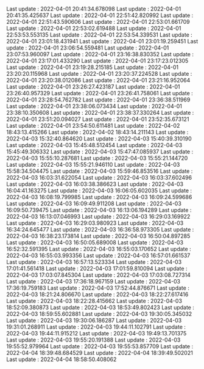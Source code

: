 Last update : 2022-04-01 20:41:34.678098
Last update : 2022-04-01 20:41:35.425637
Last update : 2022-04-01 22:51:42.820992
Last update : 2022-04-01 22:51:43.590606
Last update : 2022-04-01 22:53:01.661709
Last update : 2022-04-01 22:53:02.619488
Last update : 2022-04-01 22:53:53.553135
Last update : 2022-04-01 22:53:54.339531
Last update : 2022-04-01 23:01:18.431941
Last update : 2022-04-01 23:01:19.259451
Last update : 2022-04-01 23:06:54.559481
Last update : 2022-04-01 23:07:53.960097
Last update : 2022-04-01 23:16:38.830352
Last update : 2022-04-01 23:17:01.433290
Last update : 2022-04-01 23:17:23.012305
Last update : 2022-04-01 23:19:28.215185
Last update : 2022-04-01 23:20:20.115968
Last update : 2022-04-01 23:20:37.224528
Last update : 2022-04-01 23:20:38.012086
Last update : 2022-04-01 23:21:16.952064
Last update : 2022-04-01 23:26:27.423187
Last update : 2022-04-01 23:26:40.957329
Last update : 2022-04-01 23:26:41.758061
Last update : 2022-04-01 23:28:54.762782
Last update : 2022-04-01 23:36:38.511969
Last update : 2022-04-01 23:38:06.073434
Last update : 2022-04-01 23:38:10.350608
Last update : 2022-04-01 23:38:37.330264
Last update : 2022-04-01 23:51:20.094027
Last update : 2022-04-01 23:52:35.673121
Last update : 2022-04-01 23:54:50.611481
Last update : 2022-04-02 18:43:13.415266
Last update : 2022-04-02 18:43:14.211143
Last update : 2022-04-03 15:32:40.864620
Last update : 2022-04-03 15:40:39.310190
Last update : 2022-04-03 15:45:48.512454
Last update : 2022-04-03 15:45:49.306332
Last update : 2022-04-03 15:47:47.085937
Last update : 2022-04-03 15:55:10.287681
Last update : 2022-04-03 15:55:21.144720
Last update : 2022-04-03 15:55:21.946110
Last update : 2022-04-03 15:58:34.504475
Last update : 2022-04-03 15:59:46.853516
Last update : 2022-04-03 16:03:31.622054
Last update : 2022-04-03 16:03:37.602496
Last update : 2022-04-03 16:03:38.386623
Last update : 2022-04-03 16:04:41.163275
Last update : 2022-04-03 16:06:05.602035
Last update : 2022-04-03 16:08:19.799985
Last update : 2022-04-03 16:09:24.599686
Last update : 2022-04-03 16:09:49.911208
Last update : 2022-04-03 16:09:50.739475
Last update : 2022-04-03 16:13:06.194289
Last update : 2022-04-03 16:13:07.046993
Last update : 2022-04-03 16:29:03.169922
Last update : 2022-04-03 16:29:03.980923
Last update : 2022-04-03 16:34:24.645477
Last update : 2022-04-03 16:36:58.973305
Last update : 2022-04-03 16:38:23.173814
Last update : 2022-04-03 16:50:04.897285
Last update : 2022-04-03 16:50:05.689008
Last update : 2022-04-03 16:52:32.591395
Last update : 2022-04-03 16:55:03.170652
Last update : 2022-04-03 16:55:03.993356
Last update : 2022-04-03 16:57:01.661537
Last update : 2022-04-03 16:57:13.523334
Last update : 2022-04-03 17:01:41.561418
Last update : 2022-04-03 17:01:59.810094
Last update : 2022-04-03 17:03:07.845304
Last update : 2022-04-03 17:03:08.727314
Last update : 2022-04-03 17:36:18.967159
Last update : 2022-04-03 17:36:19.759183
Last update : 2022-04-03 17:52:44.876671
Last update : 2022-04-03 18:21:24.806670
Last update : 2022-04-03 18:22:27.617416
Last update : 2022-04-03 18:22:28.415662
Last update : 2022-04-03 18:52:09.380873
Last update : 2022-04-03 18:53:49.802423
Last update : 2022-04-03 18:59:55.602881
Last update : 2022-04-03 19:30:05.345032
Last update : 2022-04-03 19:30:06.186287
Last update : 2022-04-03 19:31:01.268911
Last update : 2022-04-03 19:44:11.102791
Last update : 2022-04-03 19:44:11.915212
Last update : 2022-04-03 19:49:13.701375
Last update : 2022-04-03 19:55:20.191388
Last update : 2022-04-03 19:55:52.979964
Last update : 2022-04-03 19:55:53.857709
Last update : 2022-04-04 18:39:48.684529
Last update : 2022-04-04 18:39:49.502021
Last update : 2022-04-04 18:58:50.408062
